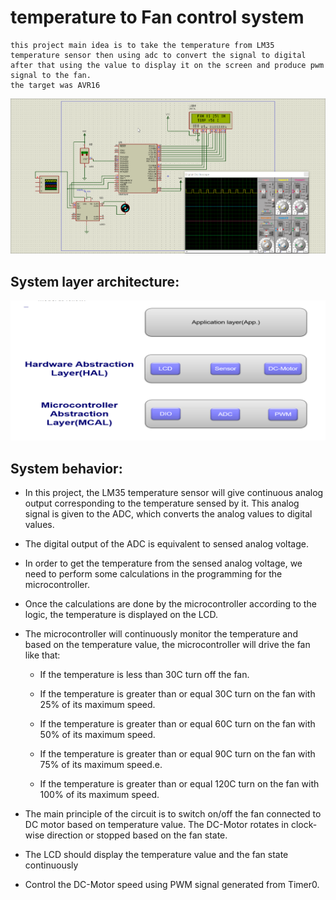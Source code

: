# temperature to  Fan control system

    this project main idea is to take the temperature from LM35 temperature sensor then using adc to convert the signal to digital 
    after that using the value to display it on the screen and produce pwm signal to the fan.
    the target was AVR16 

![](data/simulation.gif)

## System layer architecture:

![](data/layers.png)

## System behavior:
- In this project, the LM35 temperature sensor will give continuous analog output corresponding to the temperature sensed by it. This analog signal is given to the ADC, which converts the analog values to digital values.

- The digital output of the ADC is equivalent to sensed analog voltage.
- In order to get the temperature from the sensed analog voltage, we need to perform some
calculations in the programming for the microcontroller.
- Once the calculations are done by the microcontroller according to the logic, the
temperature is displayed on the LCD.
- The microcontroller will continuously monitor the temperature and based on the
temperature value, the microcontroller will drive the fan like that:
    - If the temperature is less than 30C turn off the fan.

    - If the temperature is greater than or equal 30C turn on the fan with 25% of its
    maximum speed.
    - If the temperature is greater than or equal 60C turn on the fan with 50% of its
    maximum speed.
    - If the temperature is greater than or equal 90C turn on the fan with 75% of its
    maximum speed.e.
    - If the temperature is greater than or equal 120C turn on the fan with 100% of its
    maximum speed.
- The main principle of the circuit is to switch on/off the fan connected to DC motor based
on temperature value. The DC-Motor rotates in clock-wise direction or stopped based on
the fan state.
- The LCD should display the temperature value and the fan state continuously

- Control the DC-Motor speed using PWM signal generated from Timer0.
